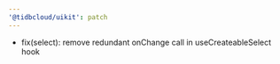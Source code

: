 ```yaml
---
'@tidbcloud/uikit': patch
---
```


- fix(select): remove redundant onChange call in useCreateableSelect hook

